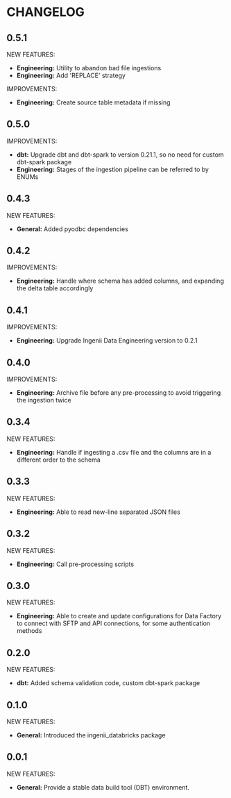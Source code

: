 # CHANGELOG

## 0.5.1

NEW FEATURES:
- **Engineering:** Utility to abandon bad file ingestions
- **Engineering:** Add 'REPLACE' strategy

IMPROVEMENTS:
- **Engineering:** Create source table metadata if missing

## 0.5.0

IMPROVEMENTS:
- **dbt:** Upgrade dbt and dbt-spark to version 0.21.1, so no need for custom dbt-spark package
- **Engineering:** Stages of the ingestion pipeline can be referred to by ENUMs

## 0.4.3

NEW FEATURES:
- **General:** Added pyodbc dependencies

## 0.4.2

IMPROVEMENTS:
- **Engineering:** Handle where schema has added columns, and expanding the delta table accordingly

## 0.4.1

IMPROVEMENTS:
- **Engineering:** Upgrade Ingenii Data Engineering version to 0.2.1

## 0.4.0

IMPROVEMENTS:
- **Engineering:** Archive file before any pre-processing to avoid triggering the ingestion twice

## 0.3.4

NEW FEATURES:
- **Engineering:** Handle if ingesting a .csv file and the columns are in a different order to the schema

## 0.3.3

NEW FEATURES:
- **Engineering:** Able to read new-line separated JSON files

## 0.3.2

NEW FEATURES:
- **Engineering:** Call pre-processing scripts

## 0.3.0

NEW FEATURES:
- **Engineering:** Able to create and update configurations for Data Factory to connect with SFTP and API connections, for some authentication methods

## 0.2.0

NEW FEATURES:
- **dbt:** Added schema validation code, custom dbt-spark package

## 0.1.0

NEW FEATURES:
- **General:** Introduced the ingenii_databricks package

## 0.0.1

NEW FEATURES:
- **General:** Provide a stable data build tool (DBT) environment.
